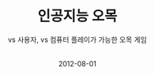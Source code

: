 ---
title: 인공지능 오목
subtitle: vs 사용자, vs 컴퓨터 플레이가 가능한 오목 게임<br><br>
category: university
date: 2012-08-01
modal-id: 1
img: gomoku.png
thumbnail: gomoku-thumbnail.png
github: https://github.com/jsc2576/gomoku
project-date: 2012.08 ~ 2012.12
client: 학교 팀 프로젝트
role: 알고리즘 설계 및 프로그래밍 (80%)
tech: C 언어 (visual studio)
description: 프로그래밍을 처음 접하면서 제작한 인공지능 오목 프로그램입니다. <br>AI 는 for 문과 if 문 만으로 이루어져 모든 경우에 대해 hard coding하였습니다. <br>기본 알고리즘은 하나의 좌표에서 오른쪽, 오른쪽 아래 대각선, 아래쪽 방향에 대해서 자신의 돌이 4개, 3+1개, 2+2개 등으로 이루어져 있는지 확인 후 가장 우선 순위가 높은 위치에 돌을 놓도록 설계하였습니다.

---